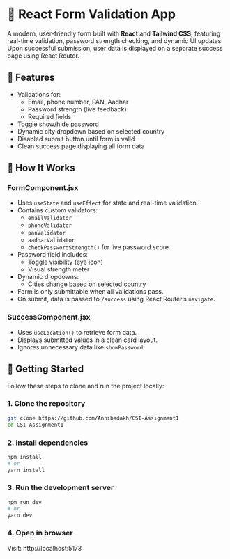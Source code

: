 # 📝 React Form Validation App

A modern, user-friendly form built with **React** and **Tailwind CSS**, featuring real-time validation, password strength checking, and dynamic UI updates. Upon successful submission, user data is displayed on a separate success page using React Router.

## 🔧 Features

- Validations for:
  - Email, phone number, PAN, Aadhar
  - Password strength (live feedback)
  - Required fields
- Toggle show/hide password
- Dynamic city dropdown based on selected country
- Disabled submit button until form is valid
- Clean success page displaying all form data


## 🧠 How It Works

### FormComponent.jsx

- Uses `useState` and `useEffect` for state and real-time validation.
- Contains custom validators:
  - `emailValidator`
  - `phoneValidator`
  - `panValidator`
  - `aadharValidator`
  - `checkPasswordStrength()` for live password score
- Password field includes:
  - Toggle visibility (eye icon)
  - Visual strength meter
- Dynamic dropdowns:
  - Cities change based on selected country
- Form is only submittable when all validations pass.
- On submit, data is passed to `/success` using React Router’s `navigate`.

### SuccessComponent.jsx

- Uses `useLocation()` to retrieve form data.
- Displays submitted values in a clean card layout.
- Ignores unnecessary data like `showPassword`.

## 🚀 Getting Started

Follow these steps to clone and run the project locally:

### 1. Clone the repository

```bash
git clone https://github.com/Annibadakh/CSI-Assignment1
cd CSI-Assignment1
```

### 2. Install dependencies

```bash
npm install
# or
yarn install

```

### 3. Run the development server

```bash
npm run dev
# or
yarn dev
```

### 4. Open in browser
Visit: http://localhost:5173